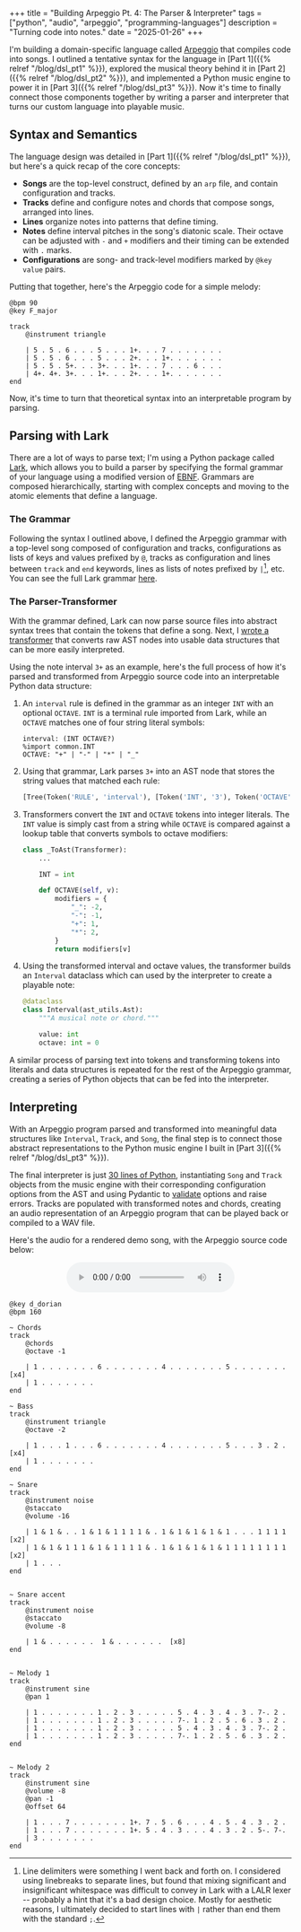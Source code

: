 +++
title = "Building Arpeggio Pt. 4: The Parser & Interpreter"
tags = ["python", "audio", "arpeggio", "programming-languages"]
description = "Turning code into notes."
date = "2025-01-26"
+++

I'm building a domain-specific language called [Arpeggio](/tag/arpeggio) that compiles code into songs. I outlined a tentative syntax for the language in [Part 1]({{% relref "/blog/dsl_pt1" %}}), explored the musical theory behind it in [Part 2]({{% relref "/blog/dsl_pt2" %}}), and implemented a Python music engine to power it in [Part 3]({{% relref "/blog/dsl_pt3" %}}). Now it's time to finally connect those components together by writing a parser and interpreter that turns our custom language into playable music.

## Syntax and Semantics

The language design was detailed in [Part 1]({{% relref "/blog/dsl_pt1" %}}), but here's a quick recap of the core concepts:

- **Songs** are the top-level construct, defined by an `arp` file, and contain configuration and tracks.
- **Tracks** define and configure notes and chords that compose songs, arranged into lines.
- **Lines** organize notes into patterns that define timing.
- **Notes** define interval pitches in the song's diatonic scale. Their octave can be adjusted with `-` and `+` modifiers and their timing can be extended with `.` marks. 
- **Configurations** are song- and track-level modifiers marked by `@key value` pairs.

Putting that together, here's the Arpeggio code for a simple melody:

```text
@bpm 90
@key F_major

track
    @instrument triangle

    | 5 . 5 . 6 . . . 5 . . . 1+. . . 7 . . . . . . .
    | 5 . 5 . 6 . . . 5 . . . 2+. . . 1+. . . . . . .
    | 5 . 5 . 5+. . . 3+. . . 1+. . . 7 . . . 6 . . .
    | 4+. 4+. 3+. . . 1+. . . 2+. . . 1+. . . . . . .
end
```

Now, it's time to turn that theoretical syntax into an interpretable program by parsing.

## Parsing with Lark

There are a lot of ways to parse text; I'm using a Python package called [Lark](https://github.com/lark-parser/lark), which allows you to build a parser by specifying the formal grammar of your language using a modified version of [EBNF](https://en.wikipedia.org/wiki/Extended_Backus%E2%80%93Naur_form). Grammars are composed hierarchically, starting with complex concepts and moving to the atomic elements that define a language.

### The Grammar

Following the syntax I outlined above, I defined the Arpeggio grammar with a top-level song composed of configuration and tracks, configurations as lists of keys and values prefixed by `@`, tracks as configuration and lines between `track` and `end` keywords, lines as lists of notes prefixed by `|`[^line delimiters], etc. You can see the full Lark grammar [here](https://github.com/aazuspan/arpeggio/blob/main/src/arpeggio/arpeggio.lark).

### The Parser-Transformer

With the grammar defined, Lark can now parse source files into abstract syntax trees that contain the tokens that define a song. Next, I [wrote a transformer](https://github.com/aazuspan/arpeggio/blob/main/src/arpeggio/arp_ast.py) that converts raw AST nodes into usable data structures that can be more easily interpreted.

Using the note interval `3+` as an example, here's the full process of how it's parsed and transformed from Arpeggio source code into an interpretable Python data structure:

1. An `interval` rule is defined in the grammar as an integer `INT` with an optional `OCTAVE`. `INT` is a terminal rule imported from Lark, while an `OCTAVE` matches one of four string literal symbols:

    ```text
    interval: (INT OCTAVE?)
    %import common.INT
    OCTAVE: "+" | "-" | "*" | "_"
    ```

1. Using that grammar, Lark parses `3+` into an AST node that stores the string values that matched each rule:

    ```python
    [Tree(Token('RULE', 'interval'), [Token('INT', '3'), Token('OCTAVE', '+')])]
    ```

1. Transformers convert the `INT` and `OCTAVE` tokens into integer literals. The `INT` value is simply cast from a string while `OCTAVE` is compared against a lookup table that converts symbols to octave modifiers:

    ```python
    class _ToAst(Transformer):
        ...

        INT = int

        def OCTAVE(self, v):
            modifiers = {
                "_": -2,
                "-": -1,
                "+": 1,
                "*": 2,
            }
            return modifiers[v]
    ```

1. Using the transformed interval and octave values, the transformer builds an `Interval` dataclass which can used by the interpreter to create a playable note:

    ```python
    @dataclass
    class Interval(ast_utils.Ast):
        """A musical note or chord."""

        value: int
        octave: int = 0
    ```

A similar process of parsing text into tokens and transforming tokens into literals and data structures is repeated for the rest of the Arpeggio grammar, creating a series of Python objects that can be fed into the interpreter. 

## Interpreting 

With an Arpeggio program parsed and transformed into meaningful data structures like `Interval`, `Track`, and `Song`, the final step is to connect those abstract representations to the Python music engine I built in [Part 3]({{% relref "/blog/dsl_pt3" %}}).

The final interpreter is just [30 lines of Python](https://github.com/aazuspan/arpeggio/blob/main/src/arpeggio/interpreter.py), instantiating `Song` and `Track` objects from the music engine with their corresponding configuration options from the AST and using Pydantic to [validate](https://github.com/aazuspan/arpeggio/blob/main/src/arpeggio/validation.py) options and raise errors. Tracks are populated with transformed notes and chords, creating an audio representation of an Arpeggio program that can be played back or compiled to a WAV file.

Here's the audio for a rendered demo song, with the Arpeggio source code below:


<center>
<audio controls> 
    <source src="demo_song.wav" type="audio/wav">
    Your browser does not support the audio element.
</audio>
</center>


```text
@key d_dorian
@bpm 160

~ Chords
track
    @chords
    @octave -1

    | 1 . . . . . . . 6 . . . . . . . 4 . . . . . . . 5 . . . . . . . [x4]
    | 1 . . . . . . .
end

~ Bass
track
    @instrument triangle
    @octave -2

    | 1 . . . 1 . . . 6 . . . . . . . 4 . . . . . . . 5 . . . 3 . 2 . [x4]
    | 1 . . . . . . .
end

~ Snare
track
    @instrument noise
    @staccato
    @volume -16

    | 1 & 1 & . . 1 & 1 & 1 1 1 1 & . 1 & 1 & 1 & 1 & 1 . . . 1 1 1 1 [x2]
    | 1 & 1 & 1 1 1 & 1 & 1 1 1 1 & . 1 & 1 & 1 & 1 & 1 1 1 1 1 1 1 1 [x2]
    | 1 . . .
end


~ Snare accent
track
    @instrument noise
    @staccato
    @volume -8

    | 1 & . . . . . .  1 & . . . . . .  [x8]
end


~ Melody 1
track
    @instrument sine
    @pan 1

    | 1 . . . . . . . 1 . 2 . 3 . . . . . 5 . 4 . 3 . 4 . 3 . 7-. 2 .
    | 1 . . . . . . . 1 . 2 . 3 . . . . . 7-. 1 . 2 . 5 . 6 . 3 . 2 .
    | 1 . . . . . . . 1 . 2 . 3 . . . . . 5 . 4 . 3 . 4 . 3 . 7-. 2 .
    | 1 . . . . . . . 1 . 2 . 3 . . . . . 7-. 1 . 2 . 5 . 6 . 3 . 2 .
end


~ Melody 2
track
    @instrument sine
    @volume -8
    @pan -1
    @offset 64

    | 1 . . . 7 . . . . . . . 1+. 7 . 5 . 6 . . . 4 . 5 . 4 . 3 . 2 .
    | 1 . . . 7 . . . . . . . 1+. 5 . 4 . 3 . . . 4 . 3 . 2 . 5-. 7-.
    | 3 . . . . . . .
end
```

[^line delimiters]: Line delimiters were something I went back and forth on. I considered using linebreaks to separate lines, but found that mixing significant and insignificant whitespace was difficult to convey in Lark with a LALR lexer -- probably a hint that it's a bad design choice. Mostly for aesthetic reasons, I ultimately decided to start lines with `|` rather than end them with the standard `;`.